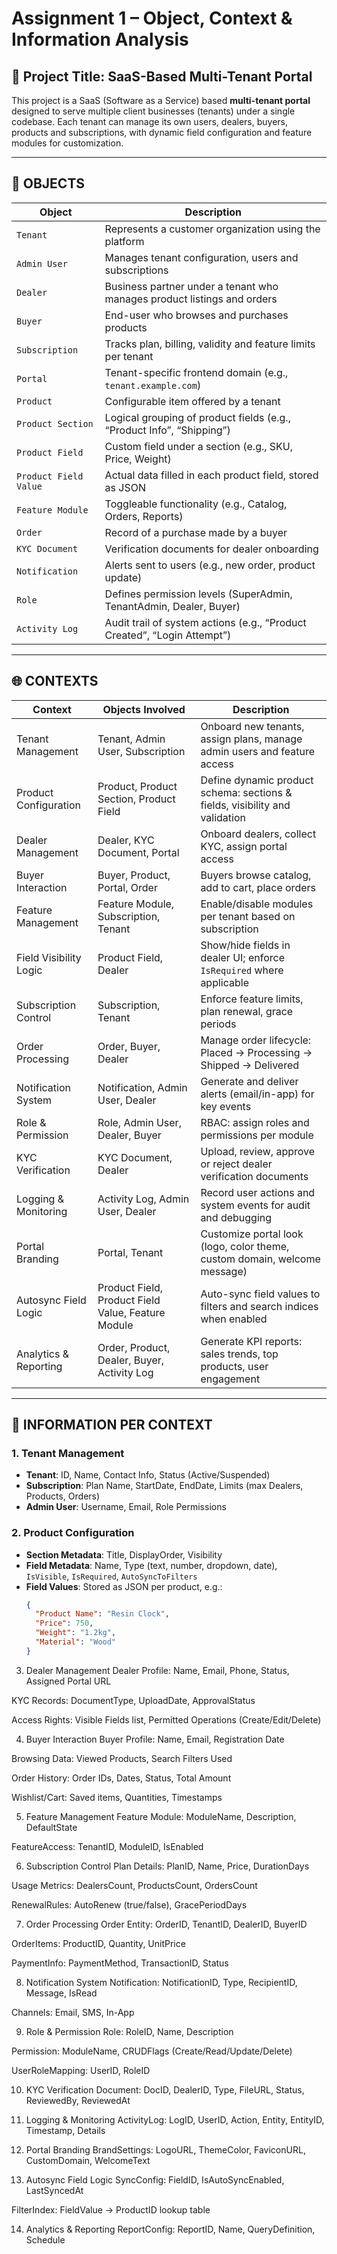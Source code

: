 # Assignment 1 – Object, Context & Information Analysis

## 📌 Project Title: SaaS-Based Multi-Tenant Portal

This project is a SaaS (Software as a Service) based **multi-tenant portal** designed to serve multiple client businesses (tenants) under a single codebase. Each tenant can manage its own users, dealers, buyers, products and subscriptions, with dynamic field configuration and feature modules for customization.

---

## 🧱 OBJECTS

| Object               | Description                                                                 |
|----------------------|-----------------------------------------------------------------------------|
| `Tenant`             | Represents a customer organization using the platform                       |
| `Admin User`         | Manages tenant configuration, users and subscriptions                       |
| `Dealer`             | Business partner under a tenant who manages product listings and orders     |
| `Buyer`              | End-user who browses and purchases products                                 |
| `Subscription`       | Tracks plan, billing, validity and feature limits per tenant                |
| `Portal`             | Tenant-specific frontend domain (e.g., `tenant.example.com`)                |
| `Product`            | Configurable item offered by a tenant                                       |
| `Product Section`    | Logical grouping of product fields (e.g., “Product Info”, “Shipping”)       |
| `Product Field`      | Custom field under a section (e.g., SKU, Price, Weight)                     |
| `Product Field Value`| Actual data filled in each product field, stored as JSON                    |
| `Feature Module`     | Toggleable functionality (e.g., Catalog, Orders, Reports)                   |
| `Order`              | Record of a purchase made by a buyer                                        |
| `KYC Document`       | Verification documents for dealer onboarding                                |
| `Notification`       | Alerts sent to users (e.g., new order, product update)                      |
| `Role`               | Defines permission levels (SuperAdmin, TenantAdmin, Dealer, Buyer)          |
| `Activity Log`       | Audit trail of system actions (e.g., “Product Created”, “Login Attempt”)    |

---

## 🌐 CONTEXTS

| Context                  | Objects Involved                                     | Description                                                                      |
|--------------------------|------------------------------------------------------|----------------------------------------------------------------------------------|
| Tenant Management        | Tenant, Admin User, Subscription                     | Onboard new tenants, assign plans, manage admin users and feature access         |
| Product Configuration    | Product, Product Section, Product Field              | Define dynamic product schema: sections & fields, visibility and validation      |
| Dealer Management        | Dealer, KYC Document, Portal                         | Onboard dealers, collect KYC, assign portal access                               |
| Buyer Interaction        | Buyer, Product, Portal, Order                        | Buyers browse catalog, add to cart, place orders                                 |
| Feature Management       | Feature Module, Subscription, Tenant                 | Enable/disable modules per tenant based on subscription                          |
| Field Visibility Logic   | Product Field, Dealer                                | Show/hide fields in dealer UI; enforce `IsRequired` where applicable             |
| Subscription Control     | Subscription, Tenant                                 | Enforce feature limits, plan renewal, grace periods                              |
| Order Processing         | Order, Buyer, Dealer                                 | Manage order lifecycle: Placed → Processing → Shipped → Delivered                |
| Notification System      | Notification, Admin User, Dealer                     | Generate and deliver alerts (email/in-app) for key events                        |
| Role & Permission        | Role, Admin User, Dealer, Buyer                      | RBAC: assign roles and permissions per module                                    |
| KYC Verification         | KYC Document, Dealer                                 | Upload, review, approve or reject dealer verification documents                  |
| Logging & Monitoring     | Activity Log, Admin User, Dealer                     | Record user actions and system events for audit and debugging                    |
| Portal Branding          | Portal, Tenant                                       | Customize portal look (logo, color theme, custom domain, welcome message)        |
| Autosync Field Logic     | Product Field, Product Field Value, Feature Module   | Auto-sync field values to filters and search indices when enabled                |
| Analytics & Reporting    | Order, Product, Dealer, Buyer, Activity Log          | Generate KPI reports: sales trends, top products, user engagement                |

---

## 🧠 INFORMATION PER CONTEXT

### 1. Tenant Management
- **Tenant**: ID, Name, Contact Info, Status (Active/Suspended)  
- **Subscription**: Plan Name, StartDate, EndDate, Limits (max Dealers, Products, Orders)  
- **Admin User**: Username, Email, Role Permissions  

### 2. Product Configuration
- **Section Metadata**: Title, DisplayOrder, Visibility  
- **Field Metadata**: Name, Type (text, number, dropdown, date),  
  `IsVisible`, `IsRequired`, `AutoSyncToFilters`  
- **Field Values**: Stored as JSON per product, e.g.:  
  ```json
  {
    "Product Name": "Resin Clock",
    "Price": 750,
    "Weight": "1.2kg",
    "Material": "Wood"
  }
3. Dealer Management
Dealer Profile: Name, Email, Phone, Status, Assigned Portal URL

KYC Records: DocumentType, UploadDate, ApprovalStatus

Access Rights: Visible Fields list, Permitted Operations (Create/Edit/Delete)

4. Buyer Interaction
Buyer Profile: Name, Email, Registration Date

Browsing Data: Viewed Products, Search Filters Used

Order History: Order IDs, Dates, Status, Total Amount

Wishlist/Cart: Saved items, Quantities, Timestamps

5. Feature Management
Feature Module: ModuleName, Description, DefaultState

FeatureAccess: TenantID, ModuleID, IsEnabled

6. Subscription Control
Plan Details: PlanID, Name, Price, DurationDays

Usage Metrics: DealersCount, ProductsCount, OrdersCount

RenewalRules: AutoRenew (true/false), GracePeriodDays

7. Order Processing
Order Entity: OrderID, TenantID, DealerID, BuyerID

OrderItems: ProductID, Quantity, UnitPrice

PaymentInfo: PaymentMethod, TransactionID, Status

8. Notification System
Notification: NotificationID, Type, RecipientID, Message, IsRead

Channels: Email, SMS, In-App

9. Role & Permission
Role: RoleID, Name, Description

Permission: ModuleName, CRUDFlags (Create/Read/Update/Delete)

UserRoleMapping: UserID, RoleID

10. KYC Verification
Document: DocID, DealerID, Type, FileURL, Status, ReviewedBy, ReviewedAt

11. Logging & Monitoring
ActivityLog: LogID, UserID, Action, Entity, EntityID, Timestamp, Details

12. Portal Branding
BrandSettings: LogoURL, ThemeColor, FaviconURL, CustomDomain, WelcomeText

13. Autosync Field Logic
SyncConfig: FieldID, IsAutoSyncEnabled, LastSyncedAt

FilterIndex: FieldValue → ProductID lookup table

14. Analytics & Reporting
ReportConfig: ReportID, Name, QueryDefinition, Schedule


